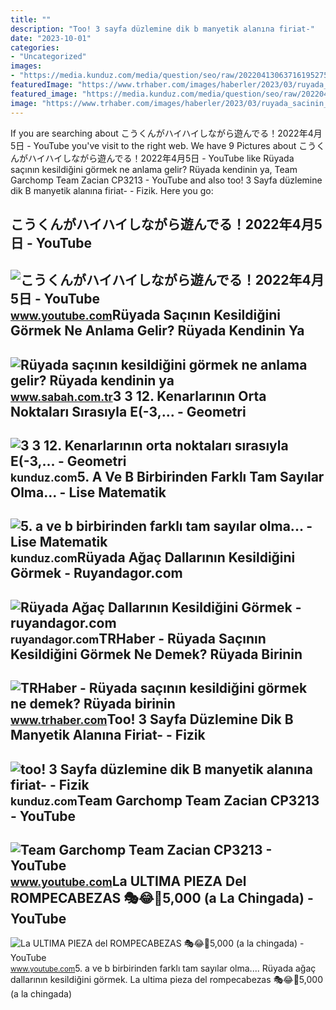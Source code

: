 ```yaml
---
title: ""
description: "Too! 3 sayfa düzlemine dik b manyetik alanına firiat-"
date: "2023-10-01"
categories:
- "Uncategorized"
images:
- "https://media.kunduz.com/media/question/seo/raw/20220413063716195275-4317952_SEDw8jc2H.jpeg?h=512"
featuredImage: "https://www.trhaber.com/images/haberler/2023/03/ruyada_sacinin_kesildigini_gormek_ne_demek_ruyada_birinin_sacinin_kesilmesi_ne_anlama_geliyor_h94554_1cc38.jpg"
featured_image: "https://media.kunduz.com/media/question/seo/raw/20220425095339077122-4191002_WzVYGCOXe.jpeg?h=512"
image: "https://www.trhaber.com/images/haberler/2023/03/ruyada_sacinin_kesildigini_gormek_ne_demek_ruyada_birinin_sacinin_kesilmesi_ne_anlama_geliyor_h94554_1cc38.jpg"
---
```


If you are searching about こうくんがハイハイしながら遊んでる！2022年4月5日 - YouTube you've visit to the right web. We have 9 Pictures about こうくんがハイハイしながら遊んでる！2022年4月5日 - YouTube like Rüyada saçının kesildiğini görmek ne anlama gelir? Rüyada kendinin ya, Team Garchomp Team Zacian CP3213 - YouTube and also too! 3 Sayfa düzlemine dik B manyetik alanına firiat- - Fizik. Here you go:

こうくんがハイハイしながら遊んでる！2022年4月5日 - YouTube
-------------------------------------

 ![こうくんがハイハイしながら遊んでる！2022年4月5日 - YouTube](https://i.ytimg.com/vi/H2fAEMesIjo/maxresdefault.jpg?sqp=-oaymwEmCIAKENAF8quKqQMa8AEB-AH-CYAC0AWKAgwIABABGGUgXyhTMA8=&rs=AOn4CLCJYSghky0o-ilndxvg6fCYAda1ug) <small>www.youtube.com</small>Rüyada Saçının Kesildiğini Görmek Ne Anlama Gelir? Rüyada Kendinin Ya
---------------------------------------------------------------------

 ![Rüyada saçının kesildiğini görmek ne anlama gelir? Rüyada kendinin ya](https://iasbh.tmgrup.com.tr/623048/650/344/0/88/724/468?u=https://isbh.tmgrup.com.tr/sbh/2021/09/21/ruyada-sacinin-kesildigini-gormek-ne-anlama-gelir-ruyada-saclarinin-kesildigini-gormek-ne-demek-1632207521642.jpg) <small>www.sabah.com.tr</small>3 3 12. Kenarlarının Orta Noktaları Sırasıyla E(-3,... - Geometri
-----------------------------------------------------------------

 ![3 3 12. Kenarlarının orta noktaları sırasıyla E(-3,... - Geometri](https://media.kunduz.com/media/question/seo/raw/20220425095339077122-4191002_WzVYGCOXe.jpeg?h=512) <small>kunduz.com</small>5. A Ve B Birbirinden Farklı Tam Sayılar Olma... - Lise Matematik
-----------------------------------------------------------------

 ![5. a ve b birbirinden farklı tam sayılar olma... - Lise Matematik](https://media.kunduz.com/media/question/seo/raw/20220424101459552476-3722198_pFELyAmHN.jpeg?h=512) <small>kunduz.com</small>Rüyada Ağaç Dallarının Kesildiğini Görmek - Ruyandagor.com
----------------------------------------------------------

 ![Rüyada Ağaç Dallarının Kesildiğini Görmek - ruyandagor.com](https://images.ruyandagor.com/2017/05/agac-dallarinin-kesildigini-gormek-2218.jpg) <small>ruyandagor.com</small>TRHaber - Rüyada Saçının Kesildiğini Görmek Ne Demek? Rüyada Birinin
--------------------------------------------------------------------

 ![TRHaber - Rüyada saçının kesildiğini görmek ne demek? Rüyada birinin](https://www.trhaber.com/images/haberler/2023/03/ruyada_sacinin_kesildigini_gormek_ne_demek_ruyada_birinin_sacinin_kesilmesi_ne_anlama_geliyor_h94554_1cc38.jpg) <small>www.trhaber.com</small>Too! 3 Sayfa Düzlemine Dik B Manyetik Alanına Firiat- - Fizik
-------------------------------------------------------------

 ![too! 3 Sayfa düzlemine dik B manyetik alanına firiat- - Fizik](https://media.kunduz.com/media/question/seo/raw/20220413063716195275-4317952_SEDw8jc2H.jpeg?h=512) <small>kunduz.com</small>Team Garchomp Team Zacian CP3213 - YouTube
------------------------------------------

 ![Team Garchomp Team Zacian CP3213 - YouTube](https://i.ytimg.com/vi/HYLCwcE-Dgc/maxres2.jpg?sqp=-oaymwEoCIAKENAF8quKqQMcGADwAQH4AYwCgALgA4oCDAgAEAEYRSBHKGUwDw==&rs=AOn4CLC_ulBvmvqa2cf2uT56Qfk3FCYaDA) <small>www.youtube.com</small>La ULTIMA PIEZA Del ROMPECABEZAS 🎭😂🧘5,000 (a La Chingada) - YouTube
-------------------------------------------------------------------

 ![La ULTIMA PIEZA del ROMPECABEZAS 🎭😂🧘5,000 (a la chingada) - YouTube](https://i.ytimg.com/vi/KdZ3OosEZ6s/hq2.jpg?sqp=-oaymwEoCOADEOgC8quKqQMcGADwAQH4Ad4EgAK4CIoCDAgAEAEYZSBMKGMwDw==&rs=AOn4CLCfzFvJaPoNerKMbSKycXF-fCyaDA) <small>www.youtube.com</small>5\. a ve b birbirinden farklı tam sayılar olma.... Rüyada ağaç dallarının kesildiğini görmek. La ultima pieza del rompecabezas 🎭😂🧘5,000 (a la chingada)
